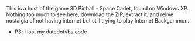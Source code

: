 This is a host of the game 3D Pinball - Space Cadet, found on Windows XP.
Nothing too much to see here, download the ZIP, extract it, and relive nostalgia of not having internet but still trying to play Internet Backgammon.

- PS; i lost my datedotvbs code 
